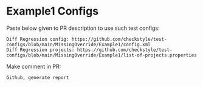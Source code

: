 # Example1 Configs
Paste below given to PR description to use such test configs:
```
Diff Regression config: https://github.com/checkstyle/test-configs/blob/main/MissingOverride/Example1/config.xml
Diff Regression projects: https://github.com/checkstyle/test-configs/blob/main/MissingOverride/Example1/list-of-projects.properties
```
Make comment in PR:
```
Github, generate report
```
